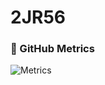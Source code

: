 # 2JR56

### 🚀 GitHub Metrics
![Metrics](https://github.com/2JR56/2JR56/blob/main/github-metrics.svg)
